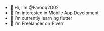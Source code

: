 - 👋 Hi, I’m @Farooq2002
- 👀 I’m interested in Mobile App Develpment
- 🌱 I’m currently learning flutter
- 💞️ I’m Freelancer on Fiverr


<!---
Farooq2002/Farooq2002 is a ✨ special ✨ repository because its `README.md` (this file) appears on your GitHub profile.
You can click the Preview link to take a look at your changes.
--->
